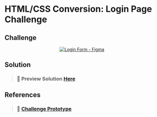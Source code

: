 # HTML/CSS Conversion: Login Page Challenge

## Challenge

<p align="center">
        <a href="#"><img alt="Login Form - Figma" src="https://i.postimg.cc/CMZJ6dGT/Login-Form-Figma.png" /></a>
</p>

## Solution

> ### 🔗 Preview Solution [Here](https://jsfiddle.net/DoVeNoW/af8vomt2)

## References

> ### 🔗 [Challenge Prototype](https://www.figma.com/file/DVJ15HsJc5trZZqbLxsd4O/Login-Form)
